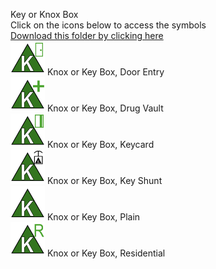 Key or Knox Box<br>Click on the icons below to access the symbols<br><a href='https://minhaskamal.github.io/DownGit/#/home?url=https://github.com/NAPSG/DHS-Symbol-Server/tree/main/dhs-symbol/assets/icons/Preplan/Key or Knox Box'>Download this folder by clicking here</a><br><a href='https://github.com/NAPSG/DHS-Symbol-Server/raw/main/dhs-symbol/assets/icons/Preplan/Key%20or%20Knox%20Box/icon-CFA.svg'><img src='icon-CFA.svg' width='55'></a> Knox or Key Box, Door Entry<br><a href='https://github.com/NAPSG/DHS-Symbol-Server/raw/main/dhs-symbol/assets/icons/Preplan/Key%20or%20Knox%20Box/icon-CFB.svg'><img src='icon-CFB.svg' width='55'></a> Knox or Key Box, Drug Vault<br><a href='https://github.com/NAPSG/DHS-Symbol-Server/raw/main/dhs-symbol/assets/icons/Preplan/Key%20or%20Knox%20Box/icon-CFC.svg'><img src='icon-CFC.svg' width='55'></a> Knox or Key Box, Keycard<br><a href='https://github.com/NAPSG/DHS-Symbol-Server/raw/main/dhs-symbol/assets/icons/Preplan/Key%20or%20Knox%20Box/icon-CFD.svg'><img src='icon-CFD.svg' width='55'></a> Knox or Key Box, Key Shunt<br><a href='https://github.com/NAPSG/DHS-Symbol-Server/raw/main/dhs-symbol/assets/icons/Preplan/Key%20or%20Knox%20Box/icon-CFE.svg'><img src='icon-CFE.svg' width='55'></a> Knox or Key Box, Plain<br><a href='https://github.com/NAPSG/DHS-Symbol-Server/raw/main/dhs-symbol/assets/icons/Preplan/Key%20or%20Knox%20Box/icon-CFF.svg'><img src='icon-CFF.svg' width='55'></a> Knox or Key Box, Residential<br>